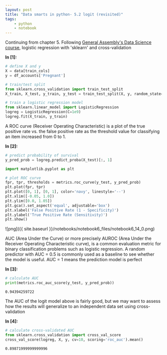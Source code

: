 ```yaml
---
layout: post
title: "Data smarts in python- 5.2 logit (revisited)"
tags:
    - python
    - notebook
---
```


Continuing from chapter 5. Following [General Assembly's Data Science course](https://generalassemb.ly/education/data-science/washington-dc/), logistic regression with 'sklearn' and cross-validation

**In [1]:**

```python
# define X and y
X = data[train_cols]
y = df_accounts['Pregnant']

# train/test split
from sklearn.cross_validation import train_test_split
X_train, X_test, y_train, y_test = train_test_split(X, y, random_state=1)

# train a logistic regression model
from sklearn.linear_model import LogisticRegression
logreg = LogisticRegression(C=1e9)
logreg.fit(X_train, y_train)
```

A ROC curve (Receiver Operating Characteristic) is a plot of the true positive rate vs. the false positive rate as the threshold value for classifying an item increased from 0 to 1.

**In [2]:**

```python
# predict probability of survival
y_pred_prob = logreg.predict_proba(X_test)[:, 1]

import matplotlib.pyplot as plt

# plot ROC curve
fpr, tpr, thresholds = metrics.roc_curve(y_test, y_pred_prob)
plt.plot(fpr, tpr)
plt.plot([0, 1], [0, 1], color='navy', linestyle='--')
plt.xlim([-0.05, 1.0])
plt.ylim([0.0, 1.05])
plt.gca().set_aspect('equal', adjustable='box')
plt.xlabel('False Positive Rate (1 - Specificity)')
plt.ylabel('True Positive Rate (Sensitivity)')
plt.show()
```


![png]({{ site.baseurl }}/notebooks/notebook6_files/notebook6_14_0.png)


AUC (Area Under the Curve) or more precisely AUROC (Area Under the Receiver Operating Characteristic curve), is a common evaluation metric for binary classification problems such as logistic regression. A random predictor with AUC = 0.5 is commonly used as a baseline to see whether the model is useful. AUC = 1 means the prediction model is perfect

**In [3]:**

```python
# calculate AUC
print(metrics.roc_auc_score(y_test, y_pred_prob))
```

    0.94394259722
    

The AUC of the logit model above is fairly good, but we may want to assess how the results will generalize to an independent data set using cross-validation

**In [4]:**

```python
# calculate cross-validated AUC
from sklearn.cross_validation import cross_val_score
cross_val_score(logreg, X, y, cv=10, scoring='roc_auc').mean()
```




    0.89871999999999996



